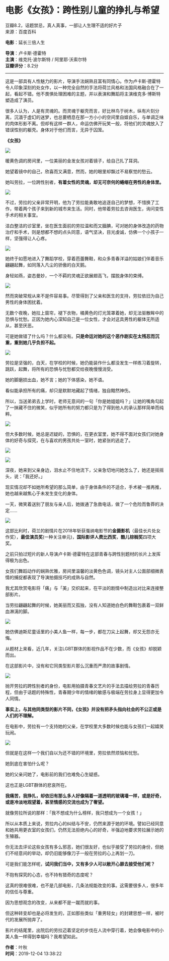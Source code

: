 # 电影《女孩》：跨性别儿童的挣扎与希望

豆瓣8.2，话题禁忌，真人真事，一部让人生理不适的好片子  
来源：百度百科

**电影**：延长三倍人生

**导演**：卢卡斯·德霍特  
**主演**：维克托·波尔斯特 / 阿里耶·沃索尔特  
**豆瓣评分**：8.2分  

---

这是一部具有人性魅力的影片，导演手法娴熟且富有同情心。作为卢卡斯·德霍特令人印象深刻的处女作，以一种完全自然的手法将荷兰风格和法国风格融合在了一起，看起不错。他不畏惧处理困难的主题，并以表演和舞蹈将主演维克多·博斯特塑造成了演员。

很多人认为，人是有灵魂的。而灵魂于躯壳而言，好比林鸟于树木，纵有片刻分离，沉湎于虚幻的迷梦，也总要栖息在那一方小小的空间里自娱自乐，与单调乏味的肉体形影不离。但却有这样一群人，命运仿佛开玩笑一般，将他们的灵魂放入了错误性别的躯壳。身体对于他们而言，无异于囚笼。

**《女孩》**

![](https://bkimg.cdn.bcebos.com/pic/cefc1e178a82b901d080ac517c8da9773912efa7)

暖黄色调的房间里，一位美丽的金发女孩对着镜子，给自己扎了耳洞。

她望着镜中的自己，欣喜而又满意，然而，她的眼里却飘过不易察觉的愁云。

她叫劳拉，一位跨性别者，**有着女性的灵魂，却无可奈何的蜷缩在男性的身体里。**

![](https://bkimg.cdn.bcebos.com/pic/b7003af33a87e950c0119c0e1f385343fbf2b44a)

不过，劳拉的父亲非常开明，他为了劳拉能勇敢地追逐自己的梦想，不惜换了工作，带着两个孩子来到新的城市来生活。同时，他带着劳拉去咨询医生，询问变性手术的相关事宜。

洁白整洁的诊室里，坐在医生面前的劳拉温和而又腼腆，可对她的身体改造的药物治疗和手术，则是想都不想的点头同意，语气坚决，目光虔诚，仿佛一个小孩子一样，坚强得让人心疼。

![](https://bkimg.cdn.bcebos.com/pic/f7246b600c3387440ac3401e5e0fd9f9d72aa04a)

她终于如愿地进入了舞蹈学校，穿着芭蕾舞鞋，和众多青春洋溢的姑娘们伴着音乐翩翩起舞，如同落入凡尘的骄傲的白天鹅。

身轻如燕，姿态曼妙，一个不羁的灵魂正欲展翅高飞，摆脱身体的束缚。

![](https://bkimg.cdn.bcebos.com/pic/d62a6059252dd42ac17c6ec90c3b5bb5c9eab85f)

然而突破常规从来不是件容易事。尽管得到了父亲和医生的支持，劳拉依旧为自己男性的身体困扰着。

无数个夜晚，她拉上窗帘，褪下衣物，橘黄色的灯光笼罩着她，却无法驱散眸中的恐惧与忧愁。正因为她内心深知自己是一位女性，才会对这具男性的躯体无所适从，甚至厌恶。

可是她做错了什么吗？什么都没有。**只是命运对她的这个恶作剧实在太残忍而沉重，重到她几乎负担不起。**

![](https://bkimg.cdn.bcebos.com/pic/dbb44aed2e738bd41b0cdd53ae8b87d6277ff9a7)

劳拉是坚强的，白天，在学校的时候，她仍能装作什么都没发生一样练习着旋转，跳跃，起舞，将所有的恐惧与忧愁都交给夜晚慢慢消受。

她的脚磨损出血，她不言；她的下体感染，她不语。

看似能承担所有的痛，却只是默默地藏起了情绪，独自黯然神伤。

所以，当送弟弟去上学时，老师无意间的一句「你是她姐姐吗？」让她的嘴角勾起了一抹藏不住的微笑，似乎她所有的努力都只是为了得到他人的承认那样简单而纯粹。

![](https://bkimg.cdn.bcebos.com/pic/a8014c086e061d95bd6b585a74f40ad162d9caa7)

但大多数时候，她总是迟疑的，恐惧的，在更衣室里，她不得不面对女孩们对她身体的好奇与探究，在与喜欢的男孩共处一室时，她紧张的逃走了。

![](https://bkimg.cdn.bcebos.com/pic/314e251f95cad1c8f7c29345703e6709c93d5152)

![](https://bkimg.cdn.bcebos.com/pic/8435e5dde71190ef5782fdbdc11b9d16fdfa6052)

深夜，她来到父亲身边，泪水止不住地流下，父亲急切地问她怎么了，她还是摇摇头，说：「我还好。」

现实情况却不如她所希望的那么简单，由于身体条件的不适合，手术被一推再推，她也越来越焦心于未发生变化的身体。

一天，微笑着送别了朋友与亲人后，她拨通了急救电话，做了一个危险而鲁莽的决定……

![](https://bkimg.cdn.bcebos.com/pic/9c16fdfaaf51f3de9cc6d6069beef01f3a29795f)

这部比利时，荷兰的剧情片在2018年斩获戛纳电影节的**金摄影机**（最佳长片处女作奖），**最佳演员奖**(一种关注单元)，**国际影评人费比西奖**，**酷儿棕榈奖**四项大奖。

之前只拍过短片的新人导演卢卡斯·德霍特在这部青春与跨性别题材的长片上发挥得极为出色。

女孩们舞蹈动作的娴熟优雅，房间里温馨的淡黄色色调，镜头对主人公面部细微表情的捕捉都表现了导演拍摄技巧的成熟与自然。

我尤其欣赏电影将「痛」与「美」交织起来，在平淡的剧情中制造出对比来连接整部影片。

当劳拉翩翩起舞的时候，她美丽而又孤独，没有人知道她白色的舞鞋包裹着一双鲜血淋漓的脚。

![](https://bkimg.cdn.bcebos.com/pic/8435e5dde71190ef57fafdbdc11b9d16fdfa604a)

她仿佛迪斯尼童话里的小美人鱼一样，每一步，都在刀尖上起舞，却又无怨亦无悔。

从题材上来看，近几年，关注LGBT群体的影视作品不在少数，而《女孩》却脱颖而出。

在这部影片中，没有和它同类型影片那么沉重而严肃的故事剧情。

![](https://bkimg.cdn.bcebos.com/pic/2fdda3cc7cd98d1010d563532e3fb80e7bec904a)

抛开劳拉的跨性别者的身份，电影用拍摄青春文艺片的手法去描绘劳拉的青春历程，但由于话题的特殊性，青春期少年的情绪的敏感与极端在劳拉身上显得更加令人同情。

**事实上，与其他同类型的影片不同，《女孩》并没有把矛头指向社会的不公正或是人们的不理解。**

在电影中，劳拉有一个支持她的父亲，在学校里大多数时候也能与女孩们一起嬉笑玩闹。

![](https://bkimg.cdn.bcebos.com/pic/e4dde71190ef76c685a694499216fdfaaf51675f)

但就是在这样一个我们自以为还不错的环境里，劳拉依然烦恼和忧愁。

她到底在害怕什么呢？

她的父亲问她了，电影前的我们也难免心生疑惑。

这也正是LGBT群体的悲哀所在。

**我痛苦，我挣扎，却依旧有那么多人好像隔着一道透明的玻璃墙一样，或是好奇，或是冷淡地观望着，甚至情感的交流也成为了奢望。**

就像劳拉所说的那样：「我不想成为什么榜样，我只想成为一个女孩！」

所以从本质上来说，劳拉内心的纠结与不安，仍然来源于她的环境。譬如已经同意和她共用更衣室的女孩们，仍然无法拒绝内心的好奇，半强迫地要求劳拉展示她的生殖器。

你无法去评论这些女孩有多么邪恶，她们很友好，也似乎接受了劳拉的身份，但她们不经意间的举动，却仍旧能够像刀子一般在劳拉的心上再划一刀。

可是我们能怎样呢，**试问我们当中，又有多少人可以敞开心扉去接受他们呢？**

不抱有探究的心态，也不持有猎奇的态度呢？

这真的很难很难，也不是几部电影，几条法规能改变的事。这需要很多人，很多年的信任与尊重。

因为思想观念的改变，从来都不是一蹴而就的事。

但这种转变却也是必将发生的，正如那些类似「重男轻女」的封建思想一样，被时代的发展所抛弃了。

影片的结尾里，出院后的劳拉迈着坚定的步伐在人流中穿行着，她会像电影中的小美人鱼一样得到幸福吗？我希望如此。

**作者**：叶秋  
**时间**：2019-12-04 13:38:22  
<!-- tcd_original_link https://wapbaike.baidu.com/tashuo/browse/content?id=fbf08c2dfd893c1251d02b5d -->
